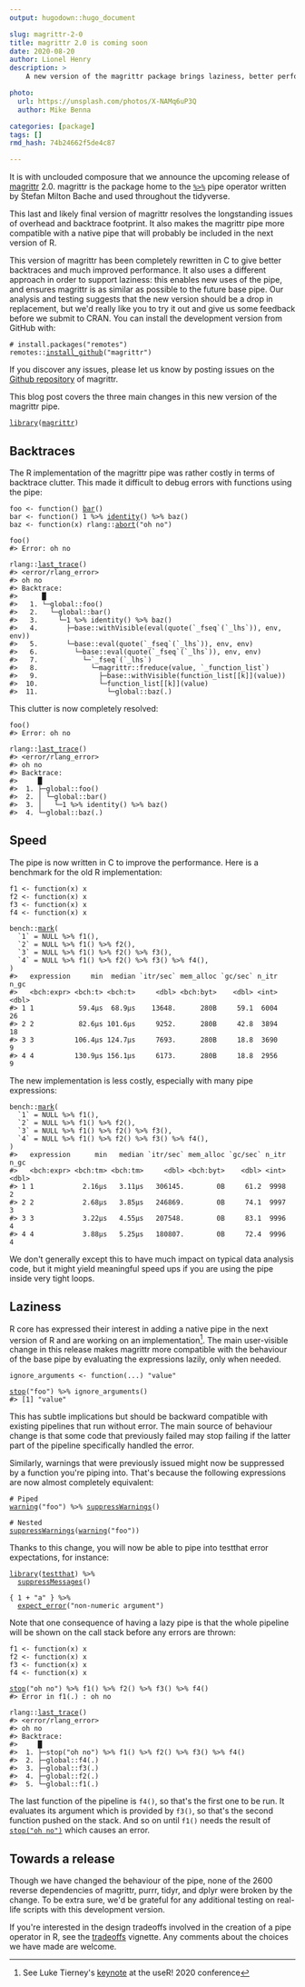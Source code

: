 ```yaml
---
output: hugodown::hugo_document

slug: magrittr-2-0
title: magrittr 2.0 is coming soon
date: 2020-08-20
author: Lionel Henry
description: >
    A new version of the magrittr package brings laziness, better performance, and leaner backtraces for debugging errors.

photo:
  url: https://unsplash.com/photos/X-NAMq6uP3Q
  author: Mike Benna

categories: [package]
tags: []
rmd_hash: 74b24662f5de4c87

---
```


<div class="highlight">

</div>

It is with unclouded composure that we announce the upcoming release of [magrittr](https://magrittr.tidyverse.org/) 2.0. magrittr is the package home to the [`%>%`](https://magrittr.tidyverse.org/reference/pipe.html) pipe operator written by Stefan Milton Bache and used throughout the tidyverse.

This last and likely final version of magrittr resolves the longstanding issues of overhead and backtrace footprint. It also makes the magrittr pipe more compatible with a native pipe that will probably be included in the next version of R.

This version of magrittr has been completely rewritten in C to give better backtraces and much improved performance. It also uses a different approach in order to support laziness: this enables new uses of the pipe, and ensures magrittr is as similar as possible to the future base pipe. Our analysis and testing suggests that the new version should be a drop in replacement, but we'd really like you to try it out and give us some feedback before we submit to CRAN. You can install the development version from GitHub with:

<div class="highlight">

<pre class='chroma'><code class='language-r' data-lang='r'><span class='c'># install.packages("remotes")</span>
<span class='k'>remotes</span>::<span class='nf'><a href='https://remotes.r-lib.org/reference/install_github.html'>install_github</a></span>(<span class='s'>"magrittr"</span>)</code></pre>

</div>

If you discover any issues, please let us know by posting issues on the [Github repository](https://github.com/tidyverse/magrittr) of magrittr.

This blog post covers the three main changes in this new version of the magrittr pipe.

<div class="highlight">

<pre class='chroma'><code class='language-r' data-lang='r'><span class='nf'><a href='https://rdrr.io/r/base/library.html'>library</a></span>(<span class='k'><a href='http://magrittr.tidyverse.org'>magrittr</a></span>)</code></pre>

</div>

Backtraces
----------

The R implementation of the magrittr pipe was rather costly in terms of backtrace clutter. This made it difficult to debug errors with functions using the pipe:

<div class="highlight">

<pre class='chroma'><code class='language-r' data-lang='r'><span class='k'>foo</span> <span class='o'>&lt;-</span> <span class='nf'>function</span>() <span class='nf'><a href='https://rdrr.io/r/grDevices/plotmath.html'>bar</a></span>()
<span class='k'>bar</span> <span class='o'>&lt;-</span> <span class='nf'>function</span>() <span class='m'>1</span> <span class='o'>%&gt;%</span> <span class='nf'><a href='https://rdrr.io/r/base/identity.html'>identity</a></span>() <span class='o'>%&gt;%</span> <span class='nf'>baz</span>()
<span class='k'>baz</span> <span class='o'>&lt;-</span> <span class='nf'>function</span>(<span class='k'>x</span>) <span class='k'>rlang</span>::<span class='nf'><a href='https://rlang.r-lib.org/reference/abort.html'>abort</a></span>(<span class='s'>"oh no"</span>)

<span class='nf'>foo</span>()
<span class='c'>#&gt; Error: oh no</span>

<span class='k'>rlang</span>::<span class='nf'><a href='https://rlang.r-lib.org/reference/last_error.html'>last_trace</a></span>()
<span class='c'>#&gt; &lt;error/rlang_error&gt;</span>
<span class='c'>#&gt; oh no</span>
<span class='c'>#&gt; Backtrace:</span>
<span class='c'>#&gt;      █</span>
<span class='c'>#&gt;   1. └─global::foo()</span>
<span class='c'>#&gt;   2.   └─global::bar()</span>
<span class='c'>#&gt;   3.     └─1 %&gt;% identity() %&gt;% baz()</span>
<span class='c'>#&gt;   4.       ├─base::withVisible(eval(quote(`_fseq`(`_lhs`)), env, env))</span>
<span class='c'>#&gt;   5.       └─base::eval(quote(`_fseq`(`_lhs`)), env, env)</span>
<span class='c'>#&gt;   6.         └─base::eval(quote(`_fseq`(`_lhs`)), env, env)</span>
<span class='c'>#&gt;   7.           └─`_fseq`(`_lhs`)</span>
<span class='c'>#&gt;   8.             └─magrittr::freduce(value, `_function_list`)</span>
<span class='c'>#&gt;   9.               ├─base::withVisible(function_list[[k]](value))</span>
<span class='c'>#&gt;  10.               └─function_list[[k]](value)</span>
<span class='c'>#&gt;  11.                 └─global::baz(.)</span></code></pre>

</div>

This clutter is now completely resolved:

<div class="highlight">

<pre class='chroma'><code class='language-r' data-lang='r'><span class='nf'>foo</span>()
<span class='c'>#&gt; Error: oh no</span>

<span class='k'>rlang</span>::<span class='nf'><a href='https://rlang.r-lib.org/reference/last_error.html'>last_trace</a></span>()
<span class='c'>#&gt; &lt;error/rlang_error&gt;</span>
<span class='c'>#&gt; oh no</span>
<span class='c'>#&gt; Backtrace:</span>
<span class='c'>#&gt;     █</span>
<span class='c'>#&gt;  1. ├─global::foo()</span>
<span class='c'>#&gt;  2. │ └─global::bar()</span>
<span class='c'>#&gt;  3. │   └─1 %&gt;% identity() %&gt;% baz()</span>
<span class='c'>#&gt;  4. └─global::baz(.)</span></code></pre>

</div>

Speed
-----

The pipe is now written in C to improve the performance. Here is a benchmark for the old R implementation:

<div class="highlight">

<pre class='chroma'><code class='language-r' data-lang='r'><span class='k'>f1</span> <span class='o'>&lt;-</span> <span class='nf'>function</span>(<span class='k'>x</span>) <span class='k'>x</span>
<span class='k'>f2</span> <span class='o'>&lt;-</span> <span class='nf'>function</span>(<span class='k'>x</span>) <span class='k'>x</span>
<span class='k'>f3</span> <span class='o'>&lt;-</span> <span class='nf'>function</span>(<span class='k'>x</span>) <span class='k'>x</span>
<span class='k'>f4</span> <span class='o'>&lt;-</span> <span class='nf'>function</span>(<span class='k'>x</span>) <span class='k'>x</span>

<span class='k'>bench</span>::<span class='nf'><a href='http://bench.r-lib.org/reference/mark.html'>mark</a></span>(
  `1` = <span class='kr'>NULL</span> <span class='o'>%&gt;%</span> <span class='nf'>f1</span>(),
  `2` = <span class='kr'>NULL</span> <span class='o'>%&gt;%</span> <span class='nf'>f1</span>() <span class='o'>%&gt;%</span> <span class='nf'>f2</span>(),
  `3` = <span class='kr'>NULL</span> <span class='o'>%&gt;%</span> <span class='nf'>f1</span>() <span class='o'>%&gt;%</span> <span class='nf'>f2</span>() <span class='o'>%&gt;%</span> <span class='nf'>f3</span>(),
  `4` = <span class='kr'>NULL</span> <span class='o'>%&gt;%</span> <span class='nf'>f1</span>() <span class='o'>%&gt;%</span> <span class='nf'>f2</span>() <span class='o'>%&gt;%</span> <span class='nf'>f3</span>() <span class='o'>%&gt;%</span> <span class='nf'>f4</span>(),
)
<span class='c'>#&gt;   expression     min  median `itr/sec` mem_alloc `gc/sec` n_itr  n_gc</span>
<span class='c'>#&gt;   &lt;bch:expr&gt; &lt;bch:t&gt; &lt;bch:t&gt;     &lt;dbl&gt; &lt;bch:byt&gt;    &lt;dbl&gt; &lt;int&gt; &lt;dbl&gt;</span>
<span class='c'>#&gt; 1 1           59.4µs  68.9µs    13648.      280B     59.1  6004    26</span>
<span class='c'>#&gt; 2 2           82.6µs 101.6µs     9252.      280B     42.8  3894    18</span>
<span class='c'>#&gt; 3 3          106.4µs 124.7µs     7693.      280B     18.8  3690     9</span>
<span class='c'>#&gt; 4 4          130.9µs 156.1µs     6173.      280B     18.8  2956     9</span></code></pre>

</div>

The new implementation is less costly, especially with many pipe expressions:

<div class="highlight">

<pre class='chroma'><code class='language-r' data-lang='r'><span class='k'>bench</span>::<span class='nf'><a href='http://bench.r-lib.org/reference/mark.html'>mark</a></span>(
  `1` = <span class='kr'>NULL</span> <span class='o'>%&gt;%</span> <span class='nf'>f1</span>(),
  `2` = <span class='kr'>NULL</span> <span class='o'>%&gt;%</span> <span class='nf'>f1</span>() <span class='o'>%&gt;%</span> <span class='nf'>f2</span>(),
  `3` = <span class='kr'>NULL</span> <span class='o'>%&gt;%</span> <span class='nf'>f1</span>() <span class='o'>%&gt;%</span> <span class='nf'>f2</span>() <span class='o'>%&gt;%</span> <span class='nf'>f3</span>(),
  `4` = <span class='kr'>NULL</span> <span class='o'>%&gt;%</span> <span class='nf'>f1</span>() <span class='o'>%&gt;%</span> <span class='nf'>f2</span>() <span class='o'>%&gt;%</span> <span class='nf'>f3</span>() <span class='o'>%&gt;%</span> <span class='nf'>f4</span>(),
)
<span class='c'>#&gt;   expression      min   median `itr/sec` mem_alloc `gc/sec` n_itr  n_gc</span>
<span class='c'>#&gt;   &lt;bch:expr&gt; &lt;bch:tm&gt; &lt;bch:tm&gt;     &lt;dbl&gt; &lt;bch:byt&gt;    &lt;dbl&gt; &lt;int&gt; &lt;dbl&gt;</span>
<span class='c'>#&gt; 1 1            2.16µs   3.11µs   306145.        0B     61.2  9998     2</span>
<span class='c'>#&gt; 2 2            2.68µs   3.85µs   246869.        0B     74.1  9997     3</span>
<span class='c'>#&gt; 3 3            3.22µs   4.55µs   207548.        0B     83.1  9996     4</span>
<span class='c'>#&gt; 4 4            3.88µs   5.25µs   180807.        0B     72.4  9996     4</span></code></pre>

</div>

We don't generally except this to have much impact on typical data analysis code, but it might yield meaningful speed ups if you are using the pipe inside very tight loops.

Laziness
--------

R core has expressed their interest in adding a native pipe in the next version of R and are working on an implementation[^1]. The main user-visible change in this release makes magrittr more compatible with the behaviour of the base pipe by evaluating the expressions lazily, only when needed.

<div class="highlight">

<pre class='chroma'><code class='language-r' data-lang='r'><span class='k'>ignore_arguments</span> <span class='o'>&lt;-</span> <span class='nf'>function</span>(<span class='k'>...</span>) <span class='s'>"value"</span>

<span class='nf'><a href='https://rdrr.io/r/base/stop.html'>stop</a></span>(<span class='s'>"foo"</span>) <span class='o'>%&gt;%</span> <span class='nf'>ignore_arguments</span>()
<span class='c'>#&gt; [1] "value"</span></code></pre>

</div>

This has subtle implications but should be backward compatible with existing pipelines that run without error. The main source of behaviour change is that some code that previously failed may stop failing if the latter part of the pipeline specifically handled the error.

Similarly, warnings that were previously issued might now be suppressed by a function you're piping into. That's because the following expressions are now almost completely equivalent:

<div class="highlight">

<pre class='chroma'><code class='language-r' data-lang='r'><span class='c'># Piped</span>
<span class='nf'><a href='https://rdrr.io/r/base/warning.html'>warning</a></span>(<span class='s'>"foo"</span>) <span class='o'>%&gt;%</span> <span class='nf'><a href='https://rdrr.io/r/base/warning.html'>suppressWarnings</a></span>()

<span class='c'># Nested</span>
<span class='nf'><a href='https://rdrr.io/r/base/warning.html'>suppressWarnings</a></span>(<span class='nf'><a href='https://rdrr.io/r/base/warning.html'>warning</a></span>(<span class='s'>"foo"</span>))</code></pre>

</div>

Thanks to this change, you will now be able to pipe into testthat error expectations, for instance:

<div class="highlight">

<pre class='chroma'><code class='language-r' data-lang='r'><span class='nf'><a href='https://rdrr.io/r/base/library.html'>library</a></span>(<span class='k'><a href='http://testthat.r-lib.org'>testthat</a></span>) <span class='o'>%&gt;%</span>
  <span class='nf'><a href='https://rdrr.io/r/base/message.html'>suppressMessages</a></span>()

{ <span class='m'>1</span> <span class='o'>+</span> <span class='s'>"a"</span> } <span class='o'>%&gt;%</span>
  <span class='nf'><a href='https://testthat.r-lib.org/reference/expect_error.html'>expect_error</a></span>(<span class='s'>"non-numeric argument"</span>)</code></pre>

</div>

Note that one consequence of having a lazy pipe is that the whole pipeline will be shown on the call stack before any errors are thrown:

<div class="highlight">

<pre class='chroma'><code class='language-r' data-lang='r'><span class='k'>f1</span> <span class='o'>&lt;-</span> <span class='nf'>function</span>(<span class='k'>x</span>) <span class='k'>x</span>
<span class='k'>f2</span> <span class='o'>&lt;-</span> <span class='nf'>function</span>(<span class='k'>x</span>) <span class='k'>x</span>
<span class='k'>f3</span> <span class='o'>&lt;-</span> <span class='nf'>function</span>(<span class='k'>x</span>) <span class='k'>x</span>
<span class='k'>f4</span> <span class='o'>&lt;-</span> <span class='nf'>function</span>(<span class='k'>x</span>) <span class='k'>x</span>

<span class='nf'><a href='https://rdrr.io/r/base/stop.html'>stop</a></span>(<span class='s'>"oh no"</span>) <span class='o'>%&gt;%</span> <span class='nf'>f1</span>() <span class='o'>%&gt;%</span> <span class='nf'>f2</span>() <span class='o'>%&gt;%</span> <span class='nf'>f3</span>() <span class='o'>%&gt;%</span> <span class='nf'>f4</span>()
<span class='c'>#&gt; Error in f1(.) : oh no</span>

<span class='k'>rlang</span>::<span class='nf'><a href='https://rlang.r-lib.org/reference/last_error.html'>last_trace</a></span>()
<span class='c'>#&gt; &lt;error/rlang_error&gt;</span>
<span class='c'>#&gt; oh no</span>
<span class='c'>#&gt; Backtrace:</span>
<span class='c'>#&gt;     █</span>
<span class='c'>#&gt;  1. ├─stop("oh no") %&gt;% f1() %&gt;% f2() %&gt;% f3() %&gt;% f4()</span>
<span class='c'>#&gt;  2. ├─global::f4(.)</span>
<span class='c'>#&gt;  3. ├─global::f3(.)</span>
<span class='c'>#&gt;  4. ├─global::f2(.)</span>
<span class='c'>#&gt;  5. └─global::f1(.)</span></code></pre>

</div>

The last function of the pipeline is `f4()`, so that's the first one to be run. It evaluates its argument which is provided by `f3()`, so that's the second function pushed on the stack. And so on until `f1()` needs the result of [`stop("oh no")`](https://rdrr.io/r/base/stop.html) which causes an error.

Towards a release
-----------------

Though we have changed the behaviour of the pipe, none of the 2600 reverse dependencies of magrittr, purrr, tidyr, and dplyr were broken by the change. To be extra sure, we'd be grateful for any additional testing on real-life scripts with this development version.

If you're interested in the design tradeoffs involved in the creation of a pipe operator in R, see the [tradeoffs](https://magrittr.tidyverse.org/articles/tradeoffs.html) vignette. Any comments about the choices we have made are welcome.

[^1]: See Luke Tierney's [keynote](https://youtu.be/X_eDHNVceCU?t=3099) at the useR! 2020 conference

